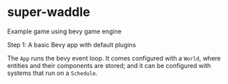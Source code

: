# super-waddle
Example game using bevy game engine


Step 1: A basic Bevy app with default plugins

The `App` runs the bevy event loop. It comes configured with a `World`, where entities and their components are stored; and it can be configured with systems that run on a `Schedule`.
